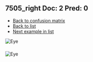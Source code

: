 ## 7505_right Doc: 2 Pred: 0
- [Back to confusion matrix](https://github.com/juliandewit/kaggle_retinopathy/blob/master/matrix.md)
- [Back to list](https://github.com/juliandewit/kaggle_retinopathy/blob/master/lists/20/list.md)
- [Next example in list](https://github.com/juliandewit/kaggle_retinopathy/blob/master/lists/20/76/7607_right.md)

![Eye](https://retinopaty.blob.core.windows.net/size1024/7505_right_2.jpeg)

### 

![Eye]()
